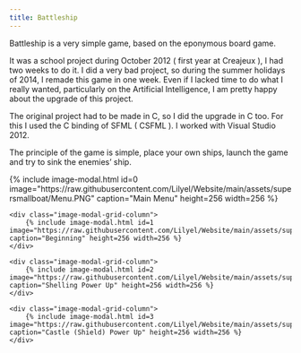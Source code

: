 ```yaml
---
title: Battleship
---
```


Battleship is a very simple game, based on the eponymous board game.

It was a school project during October 2012 ( first year at Creajeux ), I had two weeks to do it. I did a very bad project, so during the summer holidays of 2014, I remade this game in one week. Even if I lacked time to do what I really wanted, particularly on the Artificial Intelligence, I am pretty happy about the upgrade of this project.

The original project had to be made in C, so I did the upgrade in C too. For this I used the C binding of SFML ( CSFML ). I worked with Visual Studio 2012.

The principle of the game is simple, place your own ships, launch the game and try to sink the enemies’ ship.

<div class="image-modal-grid-row"> 
    <div class="image-modal-grid-column">
        {% include image-modal.html id=0 image="https://raw.githubusercontent.com/Lilyel/Website/main/assets/supersmallboat/Menu.PNG" caption="Main Menu" height=256 width=256 %}
    </div>

    <div class="image-modal-grid-column">
        {% include image-modal.html id=1 image="https://raw.githubusercontent.com/Lilyel/Website/main/assets/supersmallboat/Start.PNG" caption="Beginning" height=256 width=256 %}
    </div>

    <div class="image-modal-grid-column">
        {% include image-modal.html id=2 image="https://raw.githubusercontent.com/Lilyel/Website/main/assets/supersmallboat/ShellingPowerUp.PNG" caption="Shelling Power Up" height=256 width=256 %}
    </div>

    <div class="image-modal-grid-column">
        {% include image-modal.html id=3 image="https://raw.githubusercontent.com/Lilyel/Website/main/assets/supersmallboat/CastlePowerUp.PNG" caption="Castle (Shield) Power Up" height=256 width=256 %}
    </div>
</div>
